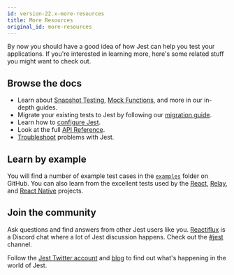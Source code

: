 ```yaml
---
id: version-22.x-more-resources
title: More Resources
original_id: more-resources
---
```


By now you should have a good idea of how Jest can help you test your applications. If you're interested in learning more, here's some related stuff you might want to check out.

## Browse the docs

- Learn about [Snapshot Testing](SnapshotTesting.md), [Mock Functions](MockFunctions.md), and more in our in-depth guides.
- Migrate your existing tests to Jest by following our [migration guide](MigrationGuide.md).
- Learn how to [configure Jest](Configuration.md).
- Look at the full [API Reference](GlobalAPI.md).
- [Troubleshoot](Troubleshooting.md) problems with Jest.

## Learn by example

You will find a number of example test cases in the [`examples`](https://github.com/facebook/jest/tree/master/examples) folder on GitHub. You can also learn from the excellent tests used by the [React](https://github.com/facebook/react/tree/master/src/renderers/__tests__), [Relay](https://github.com/facebook/relay/tree/master/packages/react-relay/__tests__), and [React Native](https://github.com/facebook/react-native/tree/master/Libraries/Animated/src/__tests__) projects.

## Join the community

Ask questions and find answers from other Jest users like you. [Reactiflux](http://www.reactiflux.com/) is a Discord chat where a lot of Jest discussion happens. Check out the [#jest](https://discordapp.com/channels/102860784329052160/103622435865104384) channel.

Follow the [Jest Twitter account](https://twitter.com/fbjest) and [blog](/blog/) to find out what's happening in the world of Jest.
